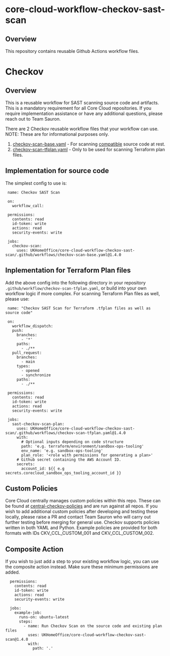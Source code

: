 # core-cloud-workflow-checkov-sast-scan

## Overview
This repository contains reusable Github Actions workflow files.

# Checkov

## Overview
This is a reusable workflow for SAST scanning source code and artifacts. This is a mandatory requirement for all Core Cloud repositories. If you require implementation assistance or have any additional questions, please reach out to Team Sauron.

There are 2 Checkov reusable workflow files that your workflow can use. NOTE: These are for informational purposes only.

1. [checkov-scan-base.yaml](https://github.com/UKHomeOffice/core-cloud-workflow-checkov-sast-scan/.github/workflows/checkov-scan-base.yaml) - For scanning [compatible](https://spacelift.io/blog/what-is-checkov#what-is-checkov) source code at rest.
2. [checkov-scan-tfplan.yaml](https://github.com/UKHomeOffice/core-cloud-workflow-checkov-sast-scan/.github/workflows/checkov-scan-tfplan.yaml) - Only to be used for scanning Terraform plan files.
## Implementation for source code 
The simplest config to use is:

     name: Checkov SAST Scan
     
     on:
       workflow_call:

     permissions:
       contents: read
       id-token: write
       actions: read
       security-events: write

     jobs:
       checkov-scan:
         uses: UKHomeOffice/core-cloud-workflow-checkov-sast-scan/.github/workflows/checkov-scan-base.yaml@1.4.0

## Inplementation for Terraform Plan files

Add the above config into the following directory in your repository `.github/workflow/checkov-scan-tfplan.yaml`, or build into your own workflow logic if more complex. For scanning Terraform Plan files as well, please use:

     name: "Checkov SAST Scan for Terraform .tfplan files as well as source code"
     
     on:
       workflow_dispatch:
       push:
         branches:
           - '*'
         paths:
           - ./**
       pull_request:
         branches:
           - main
         types:
           - opened
           - synchronize
         paths:
           - ./**
     
     permissions:
       contents: read
       id-token: write
       actions: read
       security-events: write
     
     jobs:
       sast-checkov-scan-plan:
         uses: UKHomeOffice/core-cloud-workflow-checkov-sast-scan/.github/workflows/checkov-scan-tfplan.yaml@1.4.0
         with:
           # Optional inputs depending on code structure
           path: 'e.g. terraform/environment/sandbox-ops-tooling'
           env_name: 'e.g. sandbox-ops-tooling'
           plan_role: '<role with permissions for generating a plan>'
         # Github secret containing the AWS Account ID.
         secrets:
           account_id: ${{ e.g secrets.corecloud_sandbox_ops_tooling_account_id }}

## Custom Policies

Core Cloud centrally manages custom policies within this repo. These can be found at [central-checkov-policies](https://github.com/UKHomeOffice/core-cloud-workflow-checkov-sast-scan/central-checkov-policies) and are run against all repos. If you wish to add additional custom policies after developing and testing these locally, please raise a PR and contact Team Sauron who will carry out further testing before merging for general use. Checkov supports policies written in both YAML and Python. Example policies are provided for both formats with IDs CKV_CCL_CUSTOM_001 and CKV_CCL_CUSTOM_002.

## Composite Action

If you wish to just add a step to your existing workflow logic, you can use the composite action instead. Make sure these minimum permissions are added.

      permissions:
        contents: read
        id-token: write
        actions: read
        security-events: write
        
      jobs:
        example-job:
          runs-on: ubuntu-latest
          steps:  
            - name: Run Checkov Scan on the source code and existing plan files
              uses: UKHomeOffice/core-cloud-workflow-checkov-sast-scan@1.4.0
              with:
                path: '.'

